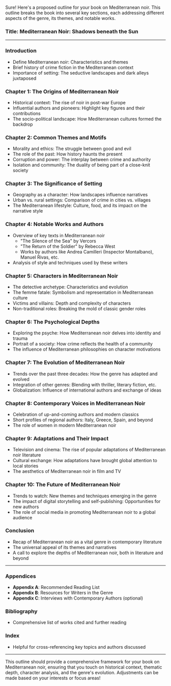 Sure! Here's a proposed outline for your book on Mediterranean noir. This outline breaks the book into several key sections, each addressing different aspects of the genre, its themes, and notable works.

### Title: Mediterranean Noir: Shadows beneath the Sun

---

### Introduction
- Define Mediterranean noir: Characteristics and themes
- Brief history of crime fiction in the Mediterranean context
- Importance of setting: The seductive landscapes and dark alleys juxtaposed

### Chapter 1: The Origins of Mediterranean Noir
- Historical context: The rise of noir in post-war Europe 
- Influential authors and pioneers: Highlight key figures and their contributions 
- The socio-political landscape: How Mediterranean cultures formed the backdrop 

### Chapter 2: Common Themes and Motifs
- Morality and ethics: The struggle between good and evil
- The role of the past: How history haunts the present
- Corruption and power: The interplay between crime and authority
- Isolation and community: The duality of being part of a close-knit society

### Chapter 3: The Significance of Setting 
- Geography as a character: How landscapes influence narratives
- Urban vs. rural settings: Comparison of crime in cities vs. villages 
- The Mediterranean lifestyle: Culture, food, and its impact on the narrative style

### Chapter 4: Notable Works and Authors 
- Overview of key texts in Mediterranean noir 
    - "The Silence of the Sea" by Vercors
    - "The Return of the Soldier" by Rebecca West
    - Works by authors like Andrea Camilleri (Inspector Montalbano), Manuel Rivas, etc.
- Analysis of style and techniques used by these writers

### Chapter 5: Characters in Mediterranean Noir
- The detective archetype: Characteristics and evolution 
- The femme fatale: Symbolism and representation in Mediterranean culture
- Victims and villains: Depth and complexity of characters
- Non-traditional roles: Breaking the mold of classic gender roles

### Chapter 6: The Psychological Depths 
- Exploring the psyche: How Mediterranean noir delves into identity and trauma
- Portrait of a society: How crime reflects the health of a community
- The influence of Mediterranean philosophies on character motivations

### Chapter 7: The Evolution of Mediterranean Noir
- Trends over the past three decades: How the genre has adapted and evolved
- Integration of other genres: Blending with thriller, literary fiction, etc.
- Globalization: Influence of international authors and exchange of ideas

### Chapter 8: Contemporary Voices in Mediterranean Noir
- Celebration of up-and-coming authors and modern classics 
- Short profiles of regional authors: Italy, Greece, Spain, and beyond
- The role of women in modern Mediterranean noir

### Chapter 9: Adaptations and Their Impact
- Television and cinema: The rise of popular adaptations of Mediterranean noir literature
- Cultural exchange: How adaptations have brought global attention to local stories
- The aesthetics of Mediterranean noir in film and TV

### Chapter 10: The Future of Mediterranean Noir
- Trends to watch: New themes and techniques emerging in the genre
- The impact of digital storytelling and self-publishing: Opportunities for new authors
- The role of social media in promoting Mediterranean noir to a global audience

### Conclusion
- Recap of Mediterranean noir as a vital genre in contemporary literature
- The universal appeal of its themes and narratives
- A call to explore the depths of Mediterranean noir, both in literature and beyond

---

### Appendices
- **Appendix A**: Recommended Reading List
- **Appendix B**: Resources for Writers in the Genre
- **Appendix C**: Interviews with Contemporary Authors (optional)

### Bibliography
- Comprehensive list of works cited and further reading

### Index
- Helpful for cross-referencing key topics and authors discussed

---

This outline should provide a comprehensive framework for your book on Mediterranean noir, ensuring that you touch on historical context, thematic depth, character analysis, and the genre's evolution. Adjustments can be made based on your interests or focus areas!